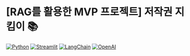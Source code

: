 # [RAG를 활용한 MVP 프로젝트] 저작권 지킴이 📚
[![Python](https://skillicons.dev/icons?i=Python)](https://www.python.org/)
[![Streamlit](https://skillicons.dev/icons?i=Streamlit)](https://streamlit.io/)
[![LangChain](https://skillicons.dev/icons?i=LangChain)](https://www.langchain.com/)
[![OpenAI](https://skillicons.dev/icons?i=#412991)](https://openai.com/)
